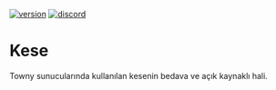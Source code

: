 [![version](https://img.shields.io/badge/Release-1.5.2-green.svg)](https://github.com/lyneez/Kese/releases/latest)
[![discord](https://img.shields.io/badge/Discord-Lynes_3386-8080c0)]()

# Kese
Towny sunucularında kullanılan kesenin bedava ve açık kaynaklı hali.

